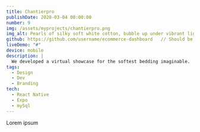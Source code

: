```yaml
---
title: Chantierpro
publishDate: 2020-03-04 00:00:00
number: 9
img: /assets/myprojects/chantierpro.png
img_alt: Pearls of silky soft white cotton, bubble up under vibrant lighting
github: https://github.com/username/ecommerce-dashboard   // Should be your actual GitHub repo
liveDemo: "#"
device: mobile
description: |
  We developed a virtual showcase for the softest bedding imaginable.
tags:
  - Design
  - Dev
  - Branding
tech: 
  - React Native
  - Expo
  - mySql
---
```


Lorem ipsum 